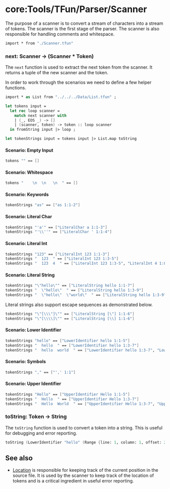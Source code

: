 # core:Tools/TFun/Parser/Scanner

The purpose of a scanner is to convert a stream of characters into a stream of tokens. The scanner is the first stage of the parser. The scanner is also responsible for handling comments and whitespace.

```fsharp xassert id=Import; style=exec
import * from "./Scanner.tfun"
```

### next: Scanner -> (Scanner * Token)

The `next` function is used to extract the next token from the scanner. It returns a tuple of the new scanner and the token.

In order to work through the scenarios we need to define a few helper functions.

```fsharp xassert id=tokens; style=exec; use=Import
import * as List from "../../../Data/List.tfun" ;

let tokens input = 
  let rec loop scanner = 
    match next scanner with
    | (_, EOS _) -> []
    | (scanner, token) -> token :: loop scanner
  in fromString input |> loop ;

let tokenStrings input = tokens input |> List.map toString
```

#### Scenario: Empty Input

```fsharp xassert id=nextEmptyInput; use=Import, tokens
tokens "" == []
```

#### Scenario: Whitespace

```fsharp xassert id=nextWhitespace; use=Import, tokens
tokens "    \n  \n   \n  " == []
```

#### Scenario: Keywords

```fsharp xassert id=nextKeywords; use=Import, tokens
tokenStrings "as" == ["as 1:1-2"]
```

#### Scenario: Literal Char

```fsharp xassert id=nextLiteralChar; use=Import, tokens
tokenStrings "'a'" == ["LiteralChar a 1:1-3"]
tokenStrings "'\\''" == ["LiteralChar ' 1:1-4"]
```

#### Scenario: Literal Int

```fsharp xassert id=nextLiteralInt; use=Import, tokens
tokenStrings "123" == ["LiteralInt 123 1:1-3"]
tokenStrings "  123  " == ["LiteralInt 123 1:3-5"]
tokenStrings "  123  4  " == ["LiteralInt 123 1:3-5", "LiteralInt 4 1:8"]
```

#### Scenario: Literal String

```fsharp xassert id=nextLiteralString; use=Import, tokens
tokenStrings "\"hello\"" == ["LiteralString hello 1:1-7"]
tokenStrings "  \"hello\"  " == ["LiteralString hello 1:3-9"]
tokenStrings "  \"hello\"  \"world\"  " == ["LiteralString hello 1:3-9", "LiteralString world 1:12-18"]
```

Literal strings also support escape sequences as demonstrated below.

```fsharp xassert id=nextLiteralStringEscape; use=Import, tokens
tokenStrings "\"[\\\"]\"" == ["LiteralString [\"] 1:1-6"]
tokenStrings "\"[\\\\]\"" == ["LiteralString [\\] 1:1-6"]
```

#### Scenario: Lower Identifier

```fsharp xassert id=nextLowerIdentifier; use=Import, tokens
tokenStrings "hello" == ["LowerIdentifier hello 1:1-5"]
tokenStrings "  hello  " == ["LowerIdentifier hello 1:3-7"]
tokenStrings "  hello  world  " == ["LowerIdentifier hello 1:3-7", "LowerIdentifier world 1:10-14"]
```

#### Scenario: Symbols

```fsharp xassert id=nextSymbols; use=Import, tokens
tokenStrings "," == ["',' 1:1"]
```

#### Scenario: Upper Identifier

```fsharp xassert id=nextUpperIdentifier; use=Import, tokens
tokenStrings "Hello" == ["UpperIdentifier Hello 1:1-5"]
tokenStrings "  Hello  " == ["UpperIdentifier Hello 1:3-7"]
tokenStrings "  Hello  World  " == ["UpperIdentifier Hello 1:3-7", "UpperIdentifier World 1:10-14"]
```

### toString: Token -> String

The `toString` function is used to convert a token into a string. This is useful for debugging and error reporting.

```fsharp xassert id=toString; style=exec; use=Import
toString (LowerIdentifier "hello" (Range {line: 1, column: 1, offset: 2} {line:1, column: 5, offset: 6})) == "LowerIdentifier hello 1:1-5"
```

## See also

- [Location](./Location.md) is responsible for keeping track of the current position in the source file. It is used by the scanner to keep track of the location of tokens and is a critical ingredient in useful error reporting.

